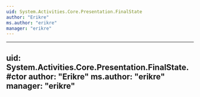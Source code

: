 ```yaml
---
uid: System.Activities.Core.Presentation.FinalState
author: "Erikre"
ms.author: "erikre"
manager: "erikre"
---
```


---
uid: System.Activities.Core.Presentation.FinalState.#ctor
author: "Erikre"
ms.author: "erikre"
manager: "erikre"
---
